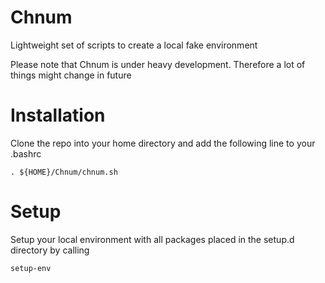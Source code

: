 Chnum
=====

Lightweight set of scripts to create a local fake environment

Please note that Chnum is under heavy development. Therefore a lot of things might change in future

Installation
=====

Clone the repo into your home directory and add the following line to your .bashrc


```shell
. ${HOME}/Chnum/chnum.sh
```

Setup
=====

Setup your local environment with all packages placed in the setup.d directory by calling

```shell
setup-env
```
